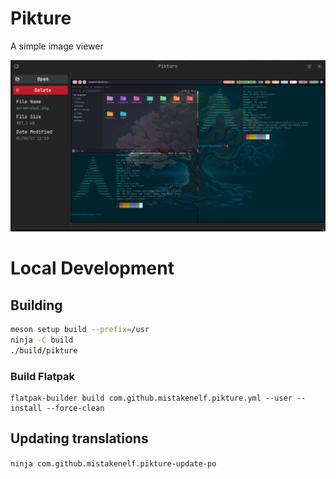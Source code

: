 # Pikture

A simple image viewer

![screenshot](./assets/screenshot.png)

# Local Development

## Building

```sh
meson setup build --prefix=/usr
ninja -C build
./build/pikture
```

### Build Flatpak

```
flatpak-builder build com.github.mistakenelf.pikture.yml --user --install --force-clean
```

## Updating translations

`ninja com.github.mistakenelf.pikture-update-po`

